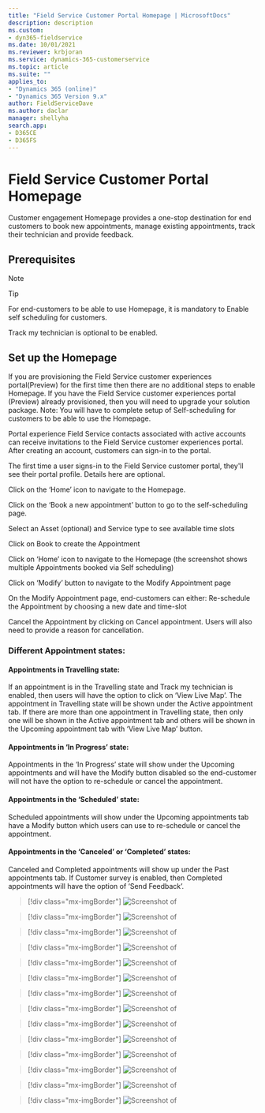 ```yaml
---
title: "Field Service Customer Portal Homepage | MicrosoftDocs"
description: description
ms.custom:
- dyn365-fieldservice
ms.date: 10/01/2021
ms.reviewer: krbjoran
ms.service: dynamics-365-customerservice
ms.topic: article
ms.suite: ""
applies_to:
- "Dynamics 365 (online)"
- "Dynamics 365 Version 9.x"
author: FieldServiceDave
ms.author: daclar
manager: shellyha
search.app:
- D365CE
- D365FS
---
```


# Field Service Customer Portal Homepage


Customer engagement Homepage provides a one-stop destination for end customers to book new appointments, manage existing appointments, track their technician and provide feedback.

## Prerequisites
> [!Note]
>

>[!TIP] 
> 


For end-customers to be able to use Homepage, it is mandatory to Enable self scheduling for customers.

Track my technician is optional to be enabled.

## Set up the Homepage
If you are provisioning the Field Service customer experiences portal(Preview) for the first time then there are no additional steps to enable Homepage.
If you have the Field Service customer experiences portal (Preview) already provisioned, then you will need to upgrade your solution package.
Note: You will have to complete setup of Self-scheduling for customers to be able to use the Homepage.

Portal experience
Field Service contacts associated with active accounts can receive invitations to the Field Service customer experiences portal. After creating an account, customers can sign-in to the portal.
 
The first time a user signs-in to the Field Service customer portal, they'll see their portal profile. Details here are optional.
 
Click on the ‘Home’ icon to navigate to the Homepage.
 

Click on the ‘Book a new appointment’ button to go to the self-scheduling page.
 
Select an Asset (optional) and Service type to see available time slots
 
Click on Book to create the Appointment
 
Click on ‘Home’ icon to navigate to the Homepage (the screenshot shows multiple Appointments booked via Self scheduling)
 
Click on ‘Modify’ button to navigate to the Modify Appointment page
 
On the Modify Appointment page, end-customers can either:
Re-schedule the Appointment by choosing a new date and time-slot
 
Cancel the Appointment by clicking on Cancel appointment. Users will also need to provide a reason for cancellation.
 

### Different Appointment states:

#### Appointments in Travelling state: 
If an appointment is in the Travelling state and Track my technician is enabled, then users will have the option to click on ‘View Live Map’.
The appointment in Travelling state will be shown under the Active appointment tab. If there are more than one appointment in Travelling state, then only one will be shown in the Active appointment tab and others will be shown in the Upcoming appointment tab with ‘View Live Map’ button.
 
 
#### Appointments in ‘In Progress’ state:
Appointments in the ‘In Progress’ state will show under the Upcoming appointments and will have the Modify button disabled so the end-customer will not have the option to re-schedule or cancel the appointment.
 
#### Appointments in the ‘Scheduled’ state:
Scheduled appointments will show under the Upcoming appointments tab have a Modify button which users can use to re-schedule or cancel the appointment.
 
#### Appointments in the ‘Canceled’ or ‘Completed’ states:
Canceled and Completed appointments will show up under the Past appointments tab. If Customer survey is enabled, then Completed appointments will have the option of ‘Send Feedback’.
 


> [!div class="mx-imgBorder"]
> ![Screenshot of ](./media/homepage-booking-confirmation-page.jpg)


> [!div class="mx-imgBorder"]
> ![Screenshot of ](./media/homepage-booking-reschedule-page.jpg)


> [!div class="mx-imgBorder"]
> ![Screenshot of ](./media/homepage-cancel-appointment-with-cancellations-reason.jpg)



> [!div class="mx-imgBorder"]
> ![Screenshot of ](./media/homepage-empty-homepage-with-book-a-new-appo.jpg)


> [!div class="mx-imgBorder"]
> ![Screenshot of ](./media/homepage-homepage-with-1-booking-in-travelling-state-which-has-link-to-tmt.jpg)


> [!div class="mx-imgBorder"]
> ![Screenshot of ](./media/homepage-homepage-with-2-bookings-in-travelling-state.jpg)


> [!div class="mx-imgBorder"]
> ![Screenshot of ](./media/homepage-homepage-with-upcoming-bookings.jpg)



> [!div class="mx-imgBorder"]
> ![Screenshot of ](./media/homepage-modify-booking-page.jpg)


> [!div class="mx-imgBorder"]
> ![Screenshot of ](./media/homepage-one-booking-in-travelling-and-1-in-progress.jpg)


> [!div class="mx-imgBorder"]
> ![Screenshot of ](./media/homepage-past-bookings-with-send-feedback-option-for-completed-bookings.jpg)


> [!div class="mx-imgBorder"]
> ![Screenshot of ](./media/homepage-reschedule-booking-page-with-new-date-and-time-selected.jpg)


> [!div class="mx-imgBorder"]
> ![Screenshot of ](./media/homepage-self-scheduling-page.jpg)


> [!div class="mx-imgBorder"]
> ![Screenshot of ](./media/homepage-self-scheduling-with-selected.jpg)


> [!div class="mx-imgBorder"]
> ![Screenshot of ](./media/homepage-send-feedback-page.jpg)



